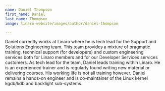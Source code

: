 ```yaml
---
name: Daniel Thompson
first_name: Daniel
last_name: Thompson
image: linaro-website/images/author/daniel-thompson

---
```


D﻿aniel currently works at Linaro where he is tech lead for the Support and Solutions Engineering team. This team provides a mixture of pragmatic training, technical support (for developers) and custom engineering services both for Linaro members and for our Developer Services services customers. As tech lead for the team, Daniel leads training within Linaro. He is an experienced trainer and is regularly found writing new material or delivering courses. His working life is not all training however. Daniel remains a hands-on engineer and is co-maintainer of the Linux kernel kgdb/kdb and backlight sub-systems.
